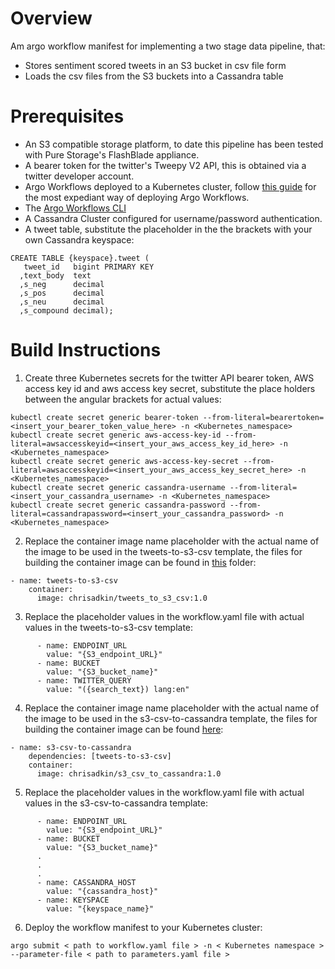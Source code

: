 # Overview

Am argo workflow manifest for implementing a two stage data pipeline, that:

- Stores sentiment scored tweets in an S3 bucket in csv file form
- Loads the csv files from the S3 buckets into a Cassandra table

# Prerequisites

- An S3 compatible storage platform, to date this pipeline has been tested with Pure Storage's FlashBlade appliance.
- A bearer token for the twitter's Tweepy V2 API, this is obtained via a twitter developer account.
- Argo Workflows deployed to a Kubernetes cluster, follow [this guide](https://argoproj.github.io/argo-workflows/quick-start/)
  for the most expediant way of deploying Argo Workflows.
- The [Argo Workflows CLI](https://argoproj.github.io/argo-workflows/cli/)
- A Cassandra Cluster configured for username/password authentication.
- A tweet table, substitute the placeholder in the the brackets with your own Cassandra keyspace:
```
CREATE TABLE {keyspace}.tweet (
   tweet_id   bigint PRIMARY KEY
  ,text_body  text
  ,s_neg      decimal 
  ,s_pos      decimal
  ,s_neu      decimal
  ,s_compound decimal);
```

# Build Instructions

1. Create three Kubernetes secrets for the twitter API bearer token, AWS access key id and aws access key secret, substitute the place holders between the angular brackets for actual values:

```
kubectl create secret generic bearer-token --from-literal=bearertoken=<insert_your_bearer_token_value_here> -n <Kubernetes_namespace>
kubectl create secret generic aws-access-key-id --from-literal=awsaccesskeyid=<insert_your_aws_access_key_id_here> -n <Kubernetes_namespace>
kubectl create secret generic aws-access-key-secret --from-literal=awsaccesskeyid=<insert_your_aws_access_key_secret_here> -n <Kubernetes_namespace>
kubectl create secret generic cassandra-username --from-literal=<insert_your_cassandra_username> -n <Kubernetes_namespace>
kubectl create secret generic cassandra-password --from-literal=cassandrapassword=<insert_your_cassandra_password> -n <Kubernetes_namespace>
```

2. Replace the container image name placeholder with the actual name of the image to be used in the tweets-to-s3-csv template, the files for building the container image can be found in [this](https://github.com/chrisadkin/Argo-Data-Pipeline-Gallery/tree/main/docker_images/s3_csv_to_cassandra) folder:

```
- name: tweets-to-s3-csv
    container:
      image: chrisadkin/tweets_to_s3_csv:1.0
```

3. Replace the placeholder values in the workflow.yaml file with actual values in the tweets-to-s3-csv template:

```
      - name: ENDPOINT_URL
        value: "{S3_endpoint_URL}"
      - name: BUCKET
        value: "{S3_bucket_name}"
      - name: TWITTER_QUERY
        value: "({search_text}) lang:en"
```

4. Replace the container image name placeholder with the actual name of the image to be used in the s3-csv-to-cassandra template, the files for building the container image can be found [here](https://github.com/chrisadkin/Argo-Data-Pipeline-Gallery/tree/main/docker_images/s3_csv_to_cassandra):

```
- name: s3-csv-to-cassandra
    dependencies: [tweets-to-s3-csv]
    container:
      image: chrisadkin/s3_csv_to_cassandra:1.0
```

5. Replace the placeholder values in the workflow.yaml file with actual values in the s3-csv-to-cassandra template:

```
      - name: ENDPOINT_URL
        value: "{S3_endpoint_URL}"
      - name: BUCKET
        value: "{S3_bucket_name}"
      .
      .
      .
      - name: CASSANDRA_HOST
        value: "{cassandra_host}"
      - name: KEYSPACE
        value: "{keyspace_name}"
```

6. Deploy the workflow manifest to your Kubernetes cluster:
```
argo submit < path to workflow.yaml file > -n < Kubernetes namespace > --parameter-file < path to parameters.yaml file >
```
